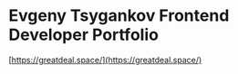 # Evgeny Tsygankov Frontend Developer Portfolio
[https://greatdeal.space/](https://greatdeal.space/)